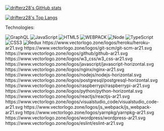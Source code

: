 [![drifterz28's GitHub stats](https://github-readme-stats.vercel.app/api?username=drifterz28&count_private=true&show_icons=true&theme=radical)](https://github.com/drifterz28/github-readme-stats)

[![drifterz28's Top Langs](https://github-readme-stats.vercel.app/api/top-langs/?username=drifterz28&langs_count=5&theme=vue&layout=compact)](https://github.com/drifterz28/github-readme-stats)
 
Technologies:
 <p>
  <img alt="GraphQL" src="https://www.vectorlogo.zone/logos/graphql/graphql-ar21.svg"/>
  
  <img alt="JavaScript" src="https://img.shields.io/badge/javascript%20-%23323330.svg?&style=for-the-badge&logo=javascript&logoColor=%23F7DF1E"/>
  
  <img alt="HTML5" src="https://www.vectorlogo.zone/logos/w3_html5/w3_html5-ar21.svg"/>
  
  <img alt="WEBPACK" src="https://img.shields.io/badge/webpack%20-%238DD6F9.svg?&style=for-the-badge&logo=webpack&logoColor=black"/>
  
  <img alt="Node" src="https://img.shields.io/badge/node.js%20-%2343853D.svg?&style=for-the-badge&logo=node.js&logoColor=white" />

  <img alt="TypeScript" src="https://img.shields.io/badge/TypeScript-007ACC?style=for-the-badge&logo=typescript&logoColor=white" />

  <img alt="CSS3" src="https://img.shields.io/badge/css3%20-%231572B6.svg?&style=for-the-badge&logo=css3&logoColor=white"/>
  
  <img alt="Redux" src="https://img.shields.io/badge/-redux-211f20?logo=redux&logoColor=764ABC&style=for-the-badge"/>
  https://www.vectorlogo.zone/logos/heroku/heroku-ar21.svg
  https://www.vectorlogo.zone/logos/git-scm/git-scm-ar21.svg
  https://www.vectorlogo.zone/logos/github/github-ar21.svg
  https://www.vectorlogo.zone/logos/w3_css/w3_css-ar21.svg
  https://www.vectorlogo.zone/logos/javascript/javascript-horizontal.svg
  https://www.vectorlogo.zone/logos/nginx/nginx-ar21.svg
  https://www.vectorlogo.zone/logos/nodejs/nodejs-horizontal.svg
  https://www.vectorlogo.zone/logos/postgresql/postgresql-horizontal.svg
  https://www.vectorlogo.zone/logos/raspberrypi/raspberrypi-ar21.svg
  https://www.vectorlogo.zone/logos/python/python-horizontal.svg
  https://www.vectorlogo.zone/logos/reactjs/reactjs-ar21.svg
  https://www.vectorlogo.zone/logos/visualstudio_code/visualstudio_code-ar21.svg
  https://www.vectorlogo.zone/logos/js_webpack/js_webpack-ar21.svg
  https://www.vectorlogo.zone/logos/yarnpkg/yarnpkg-ar21.svg
  https://www.vectorlogo.zone/logos/wordpress/wordpress-ar21.svg
  https://www.vectorlogo.zone/logos/eslint/eslint-ar21.svg
</p>
